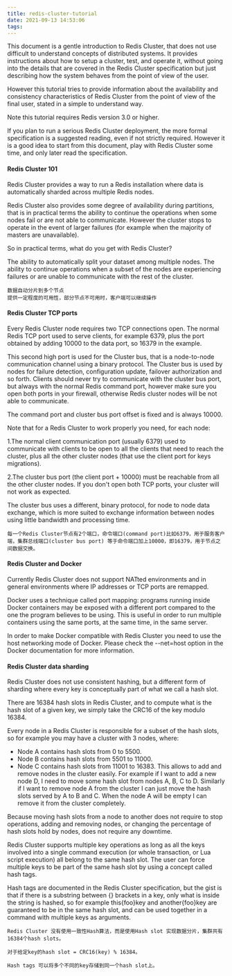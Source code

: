 ```yaml
---
title: redis-cluster-tutorial
date: 2021-09-13 14:53:06
tags:
---
```

This document is a gentle introduction to Redis Cluster, that does not use difficult to understand concepts of distributed systems. 
It provides instructions about how to setup a cluster, test, and operate it, 
without going into the details that are covered in the Redis Cluster specification 
but just describing how the system behaves from the point of view of the user.

However this tutorial tries to provide information about the availability and consistency characteristics of Redis Cluster 
from the point of view of the final user, stated in a simple to understand way.

Note this tutorial requires Redis version 3.0 or higher.

If you plan to run a serious Redis Cluster deployment, the more formal specification is a suggested reading, 
even if not strictly required. However it is a good idea to start from this document, 
play with Redis Cluster some time, and only later read the specification.

#### Redis Cluster 101
Redis Cluster provides a way to run a Redis installation where data is automatically sharded across multiple Redis nodes.

Redis Cluster also provides some degree of availability during partitions, that is in practical terms the ability to continue the operations 
when some nodes fail or are not able to communicate. 
However the cluster stops to operate in the event of larger failures (for example when the majority of masters are unavailable).

So in practical terms, what do you get with Redis Cluster?

The ability to automatically split your dataset among multiple nodes.
The ability to continue operations when a subset of the nodes are experiencing failures or are unable to communicate with the rest of the cluster.

```text
数据自动分片到多个节点
提供一定程度的可用性，部分节点不可用时，客户端可以继续操作
```
#### Redis Cluster TCP ports
Every Redis Cluster node requires two TCP connections open. The normal Redis TCP port used to serve clients, 
for example 6379, plus the port obtained by adding 10000 to the data port, so 16379 in the example.

This second high port is used for the Cluster bus, that is a node-to-node communication channel using a binary protocol. 
The Cluster bus is used by nodes for failure detection, configuration update, failover authorization and so forth. 
Clients should never try to communicate with the cluster bus port, but always with the normal Redis command port, 
however make sure you open both ports in your firewall, otherwise Redis cluster nodes will be not able to communicate.

The command port and cluster bus port offset is fixed and is always 10000.

Note that for a Redis Cluster to work properly you need, for each node:

1.The normal client communication port (usually 6379) used to communicate with clients to be open to all the clients that need to reach the cluster, 
plus all the other cluster nodes (that use the client port for keys migrations).

2.The cluster bus port (the client port + 10000) must be reachable from all the other cluster nodes.
If you don't open both TCP ports, your cluster will not work as expected.

The cluster bus uses a different, binary protocol, for node to node data exchange, 
which is more suited to exchange information between nodes using little bandwidth and processing time.

```text
每一个Redis Cluster节点有2个端口，命令端口(command port)比如6379，用于服务客户端，集群总线端口(cluster bus port) 等于命令端口加上10000，即16379，用于节点之间数据交换。
```

#### Redis Cluster and Docker
Currently Redis Cluster does not support NATted environments and in general environments where IP addresses or TCP ports are remapped.

Docker uses a technique called port mapping: programs running inside Docker containers may be exposed with a different port compared to the one the program believes to be using. 
This is useful in order to run multiple containers using the same ports, at the same time, in the same server.

In order to make Docker compatible with Redis Cluster you need to use the host networking mode of Docker. 
Please check the --net=host option in the Docker documentation for more information.


#### Redis Cluster data sharding
Redis Cluster does not use consistent hashing, but a different form of sharding where every key is conceptually part of what we call a hash slot.

There are 16384 hash slots in Redis Cluster, and to compute what is the hash slot of a given key, we simply take the CRC16 of the key modulo 16384.

Every node in a Redis Cluster is responsible for a subset of the hash slots, so for example you may have a cluster with 3 nodes, where:

- Node A contains hash slots from 0 to 5500.
- Node B contains hash slots from 5501 to 11000.
- Node C contains hash slots from 11001 to 16383.
This allows to add and remove nodes in the cluster easily. For example if I want to add a new node D, 
I need to move some hash slot from nodes A, B, C to D. 
Similarly if I want to remove node A from the cluster I can just move the hash slots served by A to B and C. 
When the node A will be empty I can remove it from the cluster completely.

Because moving hash slots from a node to another does not require to stop operations, adding and removing nodes, 
or changing the percentage of hash slots hold by nodes, does not require any downtime.

Redis Cluster supports multiple key operations as long as all the keys involved into a single command execution (or whole transaction, or Lua script execution) 
all belong to the same hash slot. The user can force multiple keys to be part of the same hash slot by using a concept called hash tags.

Hash tags are documented in the Redis Cluster specification, but the gist is that if there is a substring between {} brackets in a key, 
only what is inside the string is hashed, so for example this{foo}key and another{foo}key are guaranteed to be in the same hash slot, 
and can be used together in a command with multiple keys as arguments.

```text
Redis Cluster 没有使用一致性Hash算法，而是使用Hash slot 实现数据分片，集群共有16384个hash slots。

对于给定key的hash slot = CRC16(key) % 16384。

Hash tags 可以将多个不同的key存储到同一个hash slot上。
```





